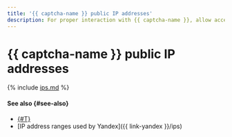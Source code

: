 ```yaml
---
title: '{{ captcha-name }} public IP addresses'
description: For proper interaction with {{ captcha-name }}, allow access to specific IPs.
---
```


# {{ captcha-name }} public IP addresses

{% include [ips.md](../../_includes/smartcaptcha-ips.md) %}

#### See also {#see-also}

* [{#T}](../../vpc/concepts/ips.md)
* [IP address ranges used by Yandex]({{ link-yandex }}/ips)
